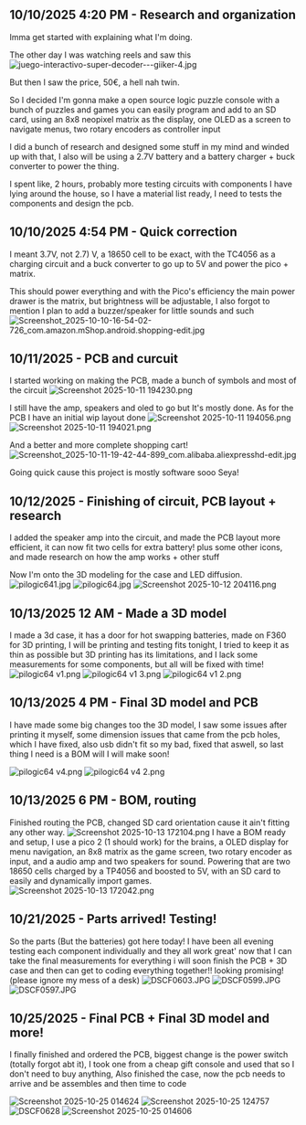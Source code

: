 <!--
  ===================    !!READ THIS NOTICE!!   ====================
  DO NOT edit this file manually. Your changes WILL BE OVERWRITTEN!
  This journal is auto generated and updated by Hack Club Blueprint.
  To edit this file, please edit your journal entries on Blueprint.
  ==================================================================
-->

## 10/10/2025 4:20 PM - Research and organization  

Imma get started with explaining what I'm doing.

The other day I was watching reels and saw this
![juego-interactivo-super-decoder---giiker-4.jpg](https://blueprint.hackclub.com/user-attachments/blobs/proxy/eyJfcmFpbHMiOnsiZGF0YSI6MTM5NCwicHVyIjoiYmxvYl9pZCJ9fQ==--1790b01892cf3436b6374be4b8d16a375f44b816/juego-interactivo-super-decoder---giiker-4.jpg)

But then I saw the price, 50€, a hell nah twin.

So I decided I'm gonna make a open source logic puzzle console with a bunch of puzzles and games you can easily program and add to an SD card, using an 8x8 neopixel matrix as the display, one OLED as a screen to navigate menus, two rotary encoders as controller input 

I did a bunch of research and designed some stuff in my mind and winded up with that, I also will be using a 2.7V battery and a battery charger + buck converter to power the thing.

I spent like, 2 hours, probably more testing circuits with components I have lying around the house, so I have a material list ready, I need to tests the components and design the pcb.  

## 10/10/2025 4:54 PM - Quick correction   

I meant 3.7V, not 2.7)
V, a 18650 cell to be exact, with the TC4056 as a charging circuit and a buck converter to go up to 5V and power the pico + matrix.

This should power everything and with the Pico's efficiency the main power drawer is the matrix, but brightness will be adjustable, I also forgot to mention I plan to add a buzzer/speaker for little sounds and such
![Screenshot_2025-10-10-16-54-02-726_com.amazon.mShop.android.shopping-edit.jpg](https://blueprint.hackclub.com/user-attachments/blobs/proxy/eyJfcmFpbHMiOnsiZGF0YSI6MTQwNSwicHVyIjoiYmxvYl9pZCJ9fQ==--c0affaedc754e065d9fadc7acb07cf5fc9938c9e/Screenshot_2025-10-10-16-54-02-726_com.amazon.mShop.android.shopping-edit.jpg)

  

## 10/11/2025 - PCB and curcuit  

I started working on making the PCB, made a bunch of symbols and most of the circuit
![Screenshot 2025-10-11 194230.png](https://blueprint.hackclub.com/user-attachments/blobs/proxy/eyJfcmFpbHMiOnsiZGF0YSI6MTY0MywicHVyIjoiYmxvYl9pZCJ9fQ==--5ba0c743337b9913a8d3660f721a937d0b0d8625/Screenshot%202025-10-11%20194230.png)

I still have the amp, speakers and oled to go but It's mostly done.
As for the PCB I have an initial wip layout done ![Screenshot 2025-10-11 194056.png](https://blueprint.hackclub.com/user-attachments/blobs/proxy/eyJfcmFpbHMiOnsiZGF0YSI6MTY0NSwicHVyIjoiYmxvYl9pZCJ9fQ==--a5283a7517b107ab74033400115bd1bae40f0e44/Screenshot%202025-10-11%20194056.png)
![Screenshot 2025-10-11 194021.png](https://blueprint.hackclub.com/user-attachments/blobs/proxy/eyJfcmFpbHMiOnsiZGF0YSI6MTY0NCwicHVyIjoiYmxvYl9pZCJ9fQ==--73e6e6af5f83c337ea12794dfdb9a2223f7ab48b/Screenshot%202025-10-11%20194021.png)

And a better and more complete shopping cart!
![Screenshot_2025-10-11-19-42-44-899_com.alibaba.aliexpresshd-edit.jpg](https://blueprint.hackclub.com/user-attachments/blobs/proxy/eyJfcmFpbHMiOnsiZGF0YSI6MTY0NiwicHVyIjoiYmxvYl9pZCJ9fQ==--5226dc3b26b66cf00eaa3cf334ac9d51fdbb42fd/Screenshot_2025-10-11-19-42-44-899_com.alibaba.aliexpresshd-edit.jpg)


Going quick cause this project is mostly software sooo
Seya!
  

## 10/12/2025 - Finishing of circuit, PCB layout + research  

I added the speaker amp into the circuit, and made the PCB layout more efficient, it can now fit two cells for extra battery! plus some other icons, and made research on how the amp works + other stuff 

Now I'm onto the 3D modeling for the case and LED diffusion.
![pilogic641.jpg](https://blueprint.hackclub.com/user-attachments/blobs/proxy/eyJfcmFpbHMiOnsiZGF0YSI6MTg2MywicHVyIjoiYmxvYl9pZCJ9fQ==--f3542c40a1841fcbdb74600a291bf2123c640809/pilogic641.jpg)
![pilogic64.jpg](https://blueprint.hackclub.com/user-attachments/blobs/proxy/eyJfcmFpbHMiOnsiZGF0YSI6MTg2MSwicHVyIjoiYmxvYl9pZCJ9fQ==--8ddd07a6d7298934fba49b642cc0d3099a232ad7/pilogic64.jpg)
![Screenshot 2025-10-12 204116.png](https://blueprint.hackclub.com/user-attachments/blobs/proxy/eyJfcmFpbHMiOnsiZGF0YSI6MTg2MiwicHVyIjoiYmxvYl9pZCJ9fQ==--209d431e5d7c93bdc12fd5c07d0018197f897615/Screenshot%202025-10-12%20204116.png)
  

## 10/13/2025 12 AM - Made a 3D model  

I made a 3d case, it has a door for hot swapping batteries, made on F360 for 3D printing, I will be printing and testing fits tonight, I tried to keep it as thin as possible but 3D printing has its limitations, and I lack some measurements for some components, but all will be fixed with time!
![pilogic64 v1.png](https://blueprint.hackclub.com/user-attachments/blobs/proxy/eyJfcmFpbHMiOnsiZGF0YSI6MTg5NSwicHVyIjoiYmxvYl9pZCJ9fQ==--6033db7b05fe21c37288edb1a3d7a6fe050b8d41/pilogic64%20v1.png)
![pilogic64 v1 3.png](https://blueprint.hackclub.com/user-attachments/blobs/proxy/eyJfcmFpbHMiOnsiZGF0YSI6MTg5MywicHVyIjoiYmxvYl9pZCJ9fQ==--501c79445839d92f0c653c8da330af98a591f7ea/pilogic64%20v1%203.png)
![pilogic64 v1 2.png](https://blueprint.hackclub.com/user-attachments/blobs/proxy/eyJfcmFpbHMiOnsiZGF0YSI6MTg5NCwicHVyIjoiYmxvYl9pZCJ9fQ==--f14b4c1302b90e226ac5beda57b9b7244620f6ef/pilogic64%20v1%202.png)
  

## 10/13/2025 4 PM - Final 3D model and PCB  

I have made some big changes too the 3D model, I saw some issues after printing it myself, some dimension issues that came from the pcb holes, which I have fixed, also usb didn't fit so my bad, fixed that aswell, so last thing I need is a BOM will I will make soon!

  ![pilogic64 v4.png](https://blueprint.hackclub.com/user-attachments/blobs/proxy/eyJfcmFpbHMiOnsiZGF0YSI6MjAwMCwicHVyIjoiYmxvYl9pZCJ9fQ==--42f145dfca0ad8a0ee911feb8c5f345371ec3b1c/pilogic64%20v4.png)
![pilogic64 v4 2.png](https://blueprint.hackclub.com/user-attachments/blobs/proxy/eyJfcmFpbHMiOnsiZGF0YSI6MTk5OSwicHVyIjoiYmxvYl9pZCJ9fQ==--56c1deaf673060c04c9c36cbe9db29afe10ef64f/pilogic64%20v4%202.png)
  

## 10/13/2025 6 PM - BOM, routing  

Finished routing the PCB, changed SD card orientation cause it ain't fitting any other way.
![Screenshot 2025-10-13 172104.png](https://blueprint.hackclub.com/user-attachments/blobs/proxy/eyJfcmFpbHMiOnsiZGF0YSI6MjAyMiwicHVyIjoiYmxvYl9pZCJ9fQ==--d9c4aaf983774fc6b5700ce02b24aa3341e01a85/Screenshot%202025-10-13%20172104.png)
I have a BOM ready and setup, I use a pico 2 (1 should work) for the brains, a OLED display for menu navigation, an 8x8 matrix as the game screen, two rotary encoder as input, and a audio amp and two speakers for sound. Powering that are two 18650 cells charged by a TP4056 and boosted to 5V, with an SD card to easily and dynamically import games.
 ![Screenshot 2025-10-13 172042.png](https://blueprint.hackclub.com/user-attachments/blobs/proxy/eyJfcmFpbHMiOnsiZGF0YSI6MjAyNCwicHVyIjoiYmxvYl9pZCJ9fQ==--472bca257f08d751c2fdf0db191294cc7c97b489/Screenshot%202025-10-13%20172042.png)

  

## 10/21/2025 - Parts arrived! Testing!  

So the parts (But the batteries) got here today! I have been all evening testing each component individually and they all work great' now that I can take the final measurements for everything i will soon finish the PCB + 3D case and then can get to coding everything together!! looking promising!
(please ignore my mess of a desk)
 ![DSCF0603.JPG](https://blueprint.hackclub.com/user-attachments/blobs/proxy/eyJfcmFpbHMiOnsiZGF0YSI6NDE5NywicHVyIjoiYmxvYl9pZCJ9fQ==--67ce8687b2a01cadc48e3c7e73110b87739c7194/DSCF0603.JPG)
![DSCF0599.JPG](https://blueprint.hackclub.com/user-attachments/blobs/proxy/eyJfcmFpbHMiOnsiZGF0YSI6NDE5NiwicHVyIjoiYmxvYl9pZCJ9fQ==--eb73019995948da8c240ce5e005aec0328d6e26d/DSCF0599.JPG)
![DSCF0597.JPG](https://blueprint.hackclub.com/user-attachments/blobs/proxy/eyJfcmFpbHMiOnsiZGF0YSI6NDE5NSwicHVyIjoiYmxvYl9pZCJ9fQ==--b05e9b2ef715b4aa000ca4bdaf2d3374cbb6470d/DSCF0597.JPG)
  

## 10/25/2025 - Final PCB + Final 3D model and more!  

I finally finished and ordered the PCB, biggest change is the power switch (totally forgot abt it), I took one from a cheap gift console and used that so I don't need to buy anything, Also finished the case, now the pcb needs to arrive and be assembles and then time to code

![Screenshot 2025-10-25 014624](https://blueprint.hackclub.com/user-attachments/blobs/proxy/eyJfcmFpbHMiOnsiZGF0YSI6NTQxOCwicHVyIjoiYmxvYl9pZCJ9fQ==--f68a605de44e64ffe5b9764159be4444b409aad1/Screenshot%202025-10-25%20014624.png)
![Screenshot 2025-10-25 124757](https://blueprint.hackclub.com/user-attachments/blobs/proxy/eyJfcmFpbHMiOnsiZGF0YSI6NTQxOSwicHVyIjoiYmxvYl9pZCJ9fQ==--0f4df3bbbaa3882728fd1b436391c3b941ceb048/Screenshot%202025-10-25%20124757.png)![DSCF0628](/user-attachments/blobs/proxy/eyJfcmFpbHMiOnsiZGF0YSI6NTQyMCwicHVyIjoiYmxvYl9pZCJ9fQ==--5292cb4e203c8cdfe9d69826e27b3f4167841736/DSCF0628.JPG)
![Screenshot 2025-10-25 014606](https://blueprint.hackclub.com/user-attachments/blobs/proxy/eyJfcmFpbHMiOnsiZGF0YSI6NTQxNywicHVyIjoiYmxvYl9pZCJ9fQ==--605f10b8b0239f93a843c9b882242675a409a9e3/Screenshot%202025-10-25%20014606.png)
  

